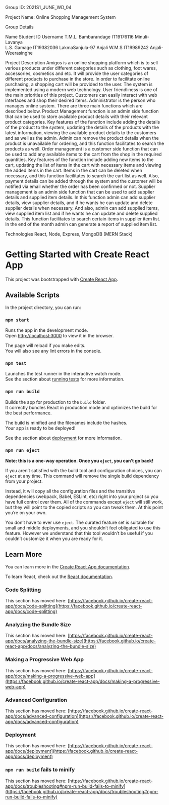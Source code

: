 Group ID: 2021S1_JUNE_WD_04

Project Name: Online Shopping Management System 

Group Details

Name                                Student ID                                     Username
T.M.L. Bambarandage                 IT19176116                                  Minuli-Lavanya  
L.S. Gamage                         IT19382036                                  LakmaSanjula-97
Anjali W.M.S                        IT19989242                                 Anjali-Weerasinghe

Project Description
Amigos is an online shopping platform which is to sell various products under different categories such as clothing, foot wares, accessories, cosmetics and etc. It will provide the user categories of different products to purchase in the store. In order to facilitate online purchasing, a shopping cart will be provided to the user. The system is implemented using a modern web technology.
User friendliness is one of the main priorities of this project. Customers can easily interact with web interfaces and shop their desired items.
Administrator is the person who manages online system. There are three main functions which are described below.
Product Management function is an admin side function that can be used to store available product details with their relevant product categories. Key features of the function include adding the details of the product to the system, updating the details of the products with the latest information, viewing the available product details to the customers and as well as the admin. Admin can remove the product details when the product is unavailable for ordering, and this function facilitates to search the products as well. 
Order management is a customer side function that can be used to add any available items to the cart from the shop in the required quantities. Key features of the function include adding new items to the cart, updating the list of items in the cart with necessary items and viewing the added items in the cart. Items in the cart can be deleted when necessary, and this function facilitates to search the cart list as well. Also, payment details can be added through the system and the customer will be notified via email whether the order has been confirmed or not.
Supplier management is an admin side function that can be used to add supplier details and supplied item details. In this function admin can add supplier details, view supplier details, and if he wants he can update and delete supplier details when necessary. And also, admin can add supplied items, view supplied item list and if he wants he can update and delete supplied details. This function facilitates to search certain items in supplier item list. In the end of the month admin can generate a report of supplied item list.

Technologies
React, Node, Express, MongoDB (MERN Stack)




# Getting Started with Create React App

This project was bootstrapped with [Create React App](https://github.com/facebook/create-react-app).

## Available Scripts

In the project directory, you can run:

### `npm start`

Runs the app in the development mode.\
Open [http://localhost:3000](http://localhost:3000) to view it in the browser.

The page will reload if you make edits.\
You will also see any lint errors in the console.

### `npm test`

Launches the test runner in the interactive watch mode.\
See the section about [running tests](https://facebook.github.io/create-react-app/docs/running-tests) for more information.

### `npm run build`

Builds the app for production to the `build` folder.\
It correctly bundles React in production mode and optimizes the build for the best performance.

The build is minified and the filenames include the hashes.\
Your app is ready to be deployed!

See the section about [deployment](https://facebook.github.io/create-react-app/docs/deployment) for more information.

### `npm run eject`

**Note: this is a one-way operation. Once you `eject`, you can’t go back!**

If you aren’t satisfied with the build tool and configuration choices, you can `eject` at any time. This command will remove the single build dependency from your project.

Instead, it will copy all the configuration files and the transitive dependencies (webpack, Babel, ESLint, etc) right into your project so you have full control over them. All of the commands except `eject` will still work, but they will point to the copied scripts so you can tweak them. At this point you’re on your own.

You don’t have to ever use `eject`. The curated feature set is suitable for small and middle deployments, and you shouldn’t feel obligated to use this feature. However we understand that this tool wouldn’t be useful if you couldn’t customize it when you are ready for it.

## Learn More

You can learn more in the [Create React App documentation](https://facebook.github.io/create-react-app/docs/getting-started).

To learn React, check out the [React documentation](https://reactjs.org/).

### Code Splitting

This section has moved here: [https://facebook.github.io/create-react-app/docs/code-splitting](https://facebook.github.io/create-react-app/docs/code-splitting)

### Analyzing the Bundle Size

This section has moved here: [https://facebook.github.io/create-react-app/docs/analyzing-the-bundle-size](https://facebook.github.io/create-react-app/docs/analyzing-the-bundle-size)

### Making a Progressive Web App

This section has moved here: [https://facebook.github.io/create-react-app/docs/making-a-progressive-web-app](https://facebook.github.io/create-react-app/docs/making-a-progressive-web-app)

### Advanced Configuration

This section has moved here: [https://facebook.github.io/create-react-app/docs/advanced-configuration](https://facebook.github.io/create-react-app/docs/advanced-configuration)

### Deployment

This section has moved here: [https://facebook.github.io/create-react-app/docs/deployment](https://facebook.github.io/create-react-app/docs/deployment)

### `npm run build` fails to minify

This section has moved here: [https://facebook.github.io/create-react-app/docs/troubleshooting#npm-run-build-fails-to-minify](https://facebook.github.io/create-react-app/docs/troubleshooting#npm-run-build-fails-to-minify)
